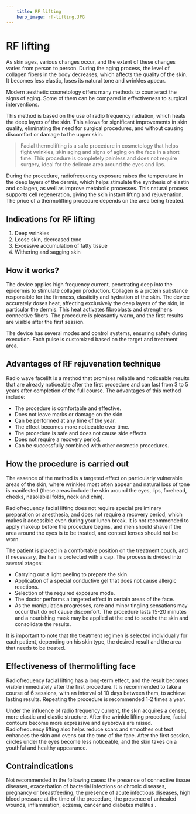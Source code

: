 ```yaml
---
    title: RF lifting
    hero_image: rf-lifting.JPG
---
```

# RF lifting

As skin ages, various changes occur, and the extent of these changes varies from person to person. During the aging process, the level of collagen fibers in the body decreases, which affects the quality of the skin. It becomes less elastic, loses its natural tone and wrinkles appear.

Modern aesthetic cosmetology offers many methods to counteract the signs of aging. Some of them can be compared in effectiveness to surgical interventions.

This method is based on the use of radio frequency radiation, which heats the deep layers of the skin. This allows for significant improvements in skin quality, eliminating the need for surgical procedures, and without causing discomfort or damage to the upper skin.

> Facial thermolifting is a safe procedure in cosmetology that helps fight wrinkles, skin aging and signs of aging on the face in a short time. This procedure is completely painless and does not require surgery, ideal for the delicate area around the eyes and lips.

During the procedure, radiofrequency exposure raises the temperature in the deep layers of the dermis, which helps stimulate the synthesis of elastin and collagen, as well as improve metabolic processes. This natural process supports cell regeneration, giving the skin instant lifting and rejuvenation. The price of a thermolifting procedure depends on the area being treated.

## Indications for RF lifting

1. Deep wrinkles
2. Loose skin, decreased tone
3. Excessive accumulation of fatty tissue
4. Withering and sagging skin

## How it works?

The device applies high frequency current, penetrating deep into the epidermis to stimulate collagen production. Collagen is a protein substance responsible for the firmness, elasticity and hydration of the skin. The device accurately doses heat, affecting exclusively the deep layers of the skin, in particular the dermis. This heat activates fibroblasts and strengthens connective fibers. The procedure is pleasantly warm, and the first results are visible after the first session.

The device has several modes and control systems, ensuring safety during execution. Each pulse is customized based on the target and treatment area.

## Advantages of RF rejuvenation technique

Radio wave facelift is a method that promises reliable and noticeable results that are already noticeable after the first procedure and can last from 3 to 5 years after completion of the full course. The advantages of this method include:

- The procedure is comfortable and effective.
- Does not leave marks or damage on the skin.
- Can be performed at any time of the year.
- The effect becomes more noticeable over time.
- The procedure is safe and does not cause side effects.
- Does not require a recovery period.
- Can be successfully combined with other cosmetic procedures.

## How the procedure is carried out

The essence of the method is a targeted effect on particularly vulnerable areas of the skin, where wrinkles most often appear and natural loss of tone is manifested (these areas include the skin around the eyes, lips, forehead, cheeks, nasolabial folds, neck and chin).

Radiofrequency facial lifting does not require special preliminary preparation or anesthesia, and does not require a recovery period, which makes it accessible even during your lunch break. It is not recommended to apply makeup before the procedure begins, and men should shave if the area around the eyes is to be treated, and contact lenses should not be worn.

The patient is placed in a comfortable position on the treatment couch, and if necessary, the hair is protected with a cap. The process is divided into several stages:

- Carrying out a light peeling to prepare the skin.
- Application of a special conductive gel that does not cause allergic reactions.
- Selection of the required exposure mode.
- The doctor performs a targeted effect in certain areas of the face.
- As the manipulation progresses, rare and minor tingling sensations may occur that do not cause discomfort. The procedure lasts 15-20 minutes and a nourishing mask may be applied at the end to soothe the skin and consolidate the results.

It is important to note that the treatment regimen is selected individually for each patient, depending on his skin type, the desired result and the area that needs to be treated.

## Effectiveness of thermolifting face

Radiofrequency facial lifting has a long-term effect, and the result becomes visible immediately after the first procedure. It is recommended to take a course of 6 sessions, with an interval of 10 days between them, to achieve lasting results. Repeating the procedure is recommended 1-2 times a year.

Under the influence of radio frequency current, the skin acquires a denser, more elastic and elastic structure. After the wrinkle lifting procedure, facial contours become more expressive and eyebrows are raised. Radiofrequency lifting also helps reduce scars and smoothes out text enhances the skin and evens out the tone of the face. After the first session, circles under the eyes become less noticeable, and the skin takes on a youthful and healthy appearance.

## Contraindications

Not recommended in the following cases: the presence of connective tissue diseases, exacerbation of bacterial infections or chronic diseases, pregnancy or breastfeeding, the presence of acute infectious diseases, high blood pressure at the time of the procedure, the presence of unhealed wounds, inflammation, eczema, cancer and diabetes mellitus .